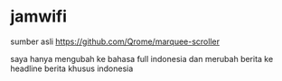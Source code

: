 # jamwifi

sumber asli
https://github.com/Qrome/marquee-scroller

saya hanya mengubah  ke bahasa full indonesia 
dan merubah berita ke headline berita khusus indonesia
